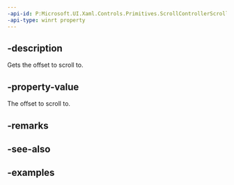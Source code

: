 ```yaml
---
-api-id: P:Microsoft.UI.Xaml.Controls.Primitives.ScrollControllerScrollToRequestedEventArgs.Offset
-api-type: winrt property
---
```


## -description

Gets the offset to scroll to.

## -property-value

The offset to scroll to.

## -remarks

## -see-also

## -examples

